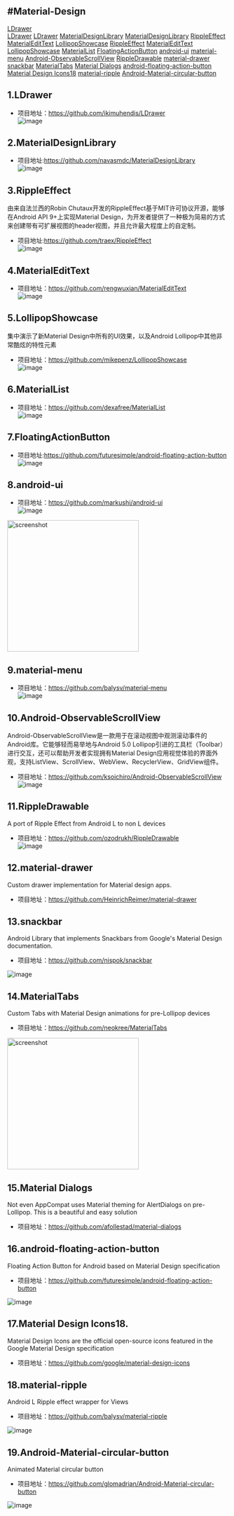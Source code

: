 #Material-Design
------
[LDrawer](#1ldrawer)  
[LDrawer](#1ldrawer)
[LDrawer](#1ldrawer) 
[MaterialDesignLibrary](#2materialdesignlibrary) 
[MaterialDesignLibrary](#2materialdesignlibrary) 
[RippleEffect](#3rippleeffect)
[MaterialEditText](#4materialedittext) 
[LollipopShowcase](#5lollipopshowcase) 
[RippleEffect](#3rippleeffect) 
[MaterialEditText](#4materialedittext) 
[LollipopShowcase](#5lollipopshowcase) 
[MaterialList](#6materiallist) 
[FloatingActionButton](#7floatingactionbutton)
[android-ui](#8android-ui) 
[material-menu](#9material-menu) 
[Android-ObservableScrollView](#10android-observablescrollview) 
[RippleDrawable](#11rippledrawable) 
[material-drawer](#12material-drawer)
[snackbar](#13snackbar) 
[MaterialTabs](#14materialtabs) 
[Material Dialogs](#15material-dialogs)
[android-floating-action-button](#16android-floating-action-button)
[Material Design Icons18](#17material-design-icons18)
[material-ripple](#18material-ripple)
[Android-Material-circular-button](#19android-material-circular-button)

## 1.LDrawer  
* 项目地址：https://github.com/ikimuhendis/LDrawer  
![image](https://raw.githubusercontent.com/IkiMuhendis/LDrawer/master/images/animated.gif)  

## 2.MaterialDesignLibrary  
* 项目地址:https://github.com/navasmdc/MaterialDesignLibrary  
![image](https://github.com/navasmdc/MaterialDesignLibrary/blob/master/images/color_selector.png)  

## 3.RippleEffect  
由来自法兰西的Robin Chutaux开发的RippleEffect基于MIT许可协议开源，能够在Android API 9+上实现Material   Design，为开发者提供了一种极为简易的方式来创建带有可扩展视图的header视图，并且允许最大程度上的自定制。  
* 项目地址:https://github.com/traex/RippleEffect  
![image](https://github.com/traex/RippleEffect/blob/master/demo.gif)  

## 4.MaterialEditText  
* 项目地址：https://github.com/rengwuxian/MaterialEditText  
![image](https://github.com/rengwuxian/MaterialEditText/blob/master/images/material_edittext.png)  

## 5.LollipopShowcase  
集中演示了新Material Design中所有的UI效果，以及Android Lollipop中其他非常酷炫的特性元素  
* 项目地址：https://github.com/mikepenz/LollipopShowcase  
![image](https://raw.githubusercontent.com/mikepenz/Android-LollipopShowcase/master/DEV/screenshots/screenshot_1_small.jpg)    

## 6.MaterialList  
* 项目地址：https://github.com/dexafree/MaterialList  
![image](https://camo.githubusercontent.com/b71bb064807465b7c9132d7f6072e2064f01fb85/687474703a2f2f692e696d6775722e636f6d2f454e78554741772e706e67)  

## 7.FloatingActionButton  
* 项目地址:https://github.com/futuresimple/android-floating-action-button  
![image](https://github.com/futuresimple/android-floating-action-button/blob/master/screenshots/menu.gif)  

## 8.android-ui  
* 项目地址：https://github.com/markushi/android-ui  
![image](https://raw.githubusercontent.com/markushi/android-ui/master/example-action.gif)  

<img src="https://raw.githubusercontent.com/markushi/android-ui/master/example-reveal.gif" alt="screenshot" width="300px" height="auto" />

## 9.material-menu   
* 项目地址：https://github.com/balysv/material-menu  
![image](http://cms.csdnimg.cn/article/201411/21/546f0b8672e44.jpg)  

## 10.Android-ObservableScrollView 
Android-ObservableScrollView是一款用于在滚动视图中观测滚动事件的Android库。它能够轻而易举地与Android 5.0 Lollipop引进的工具栏（Toolbar）进行交互，还可以帮助开发者实现拥有Material Design应用视觉体验的界面外观，支持ListView、ScrollView、WebView、RecyclerView、GridView组件。  
* 项目地址：https://github.com/ksoichiro/Android-ObservableScrollView  
![image](https://github.com/ksoichiro/Android-ObservableScrollView/blob/master/observablescrollview-samples/demo12.gif)

## 11.RippleDrawable
A port of Ripple Effect from Android L to non L devices  
* 项目地址：https://github.com/ozodrukh/RippleDrawable  
![image](http://img.youtube.com/vi/DxMJxm9qd5c/0.jpg)

## 12.material-drawer
Custom drawer implementation for Material design apps.
* 项目地址：https://github.com/HeinrichReimer/material-drawer

## 13.snackbar
Android Library that implements Snackbars from Google's Material Design documentation.
* 项目地址：https://github.com/nispok/snackbar

![image](https://github.com/nispok/snackbar/raw/master/art/home-2line.png)

## 14.MaterialTabs
Custom Tabs with Material Design animations for pre-Lollipop devices
* 项目地址：https://github.com/neokree/MaterialTabs

<img src="https://raw.github.com/neokree/MaterialTabs/master/screen-icon.png" alt="screenshot" width="300px" height="auto" />

## 15.Material Dialogs
Not even AppCompat uses Material theming for AlertDialogs on pre-Lollipop. This is a beautiful and easy solution
* 项目地址：https://github.com/afollestad/material-dialogs

## 16.android-floating-action-button
Floating Action Button for Android based on Material Design specification
* 项目地址：https://github.com/futuresimple/android-floating-action-button
 
![image](https://github.com/futuresimple/android-floating-action-button/blob/master/screenshots/buttons.png)

## 17.Material Design Icons18.
Material Design Icons are the official open-source icons featured in the Google Material Design specification
* 项目地址：https://github.com/google/material-design-icons

## 18.material-ripple
Android L Ripple effect wrapper for Views
* 项目地址：https://github.com/balysv/material-ripple

![image](https://camo.githubusercontent.com/a39897ad0553f7c3e75fc9663af89afbab8c49d2/68747470733a2f2f7261772e6769746875622e636f6d2f62616c7973762f6d6174657269616c2d726970706c652f6d61737465722f6172742f64656d6f2e676966)

## 19.Android-Material-circular-button
Animated Material circular button
* 项目地址：https://github.com/glomadrian/Android-Material-circular-button
 
![image](https://raw.githubusercontent.com/glomadrian/Material-circular-button/master/images/sample.gif)
